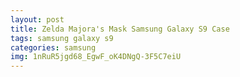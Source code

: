 ```yaml
---
layout: post
title: Zelda Majora's Mask Samsung Galaxy S9 Case
tags: samsung galaxy s9
categories: samsung
img: 1nRuR5jgd68_EgwF_oK4DNgQ-3F5C7eiU
---
```

